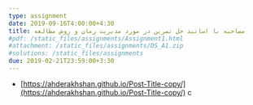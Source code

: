 ```yaml
---
type: assignment
date: 2019-09-16T4:00:00+4:30
title: مصاحبه با اساتید حل تمرین در مورد مدیریت زمان و روش مطالعه
#pdf: /static_files/assignments/Assignment1.html
#attachment: /static_files/assignments/DS_A1.zip
#solutions: /static_files/assignments
due: 2019-02-21T23:59:00+3:30
---
```

* [https://ahderakhshan.github.io/Post-Title-copy/](https://ahderakhshan.github.io/Post-Title-copy/)
c